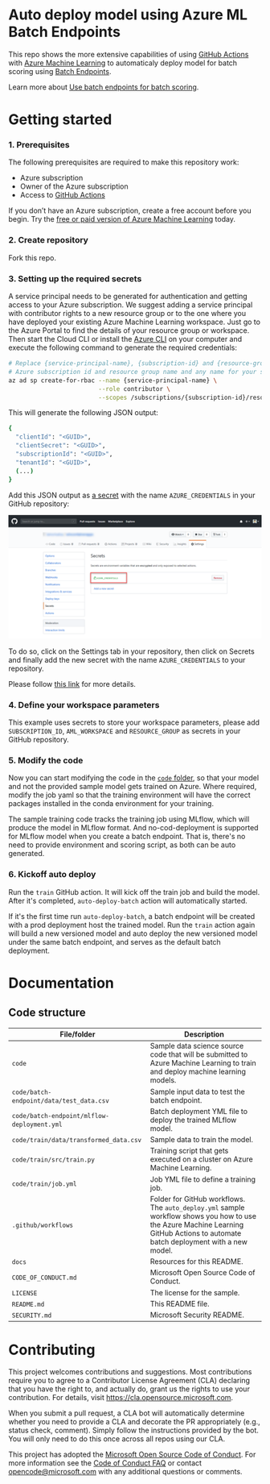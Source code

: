 # Auto deploy model using Azure ML Batch Endpoints

This repo shows the more extensive capabilities of using [GitHub Actions](https://github.com/features/actions) with [Azure Machine Learning](https://docs.microsoft.com/en-us/azure/machine-learning/) to automaticaly deploy model for batch scoring using [Batch Endpoints](https://docs.microsoft.com/en-us/azure/machine-learning/concept-endpoints#what-are-batch-endpoints-preview).

Learn more about [Use batch endpoints for batch scoring](https://docs.microsoft.com/en-us/azure/machine-learning/how-to-use-batch-endpoint).

# Getting started

### 1. Prerequisites

The following prerequisites are required to make this repository work:
- Azure subscription
- Owner of the Azure subscription
- Access to [GitHub Actions](https://github.com/features/actions)

If you don’t have an Azure subscription, create a free account before you begin. Try the [free or paid version of Azure Machine Learning](https://aka.ms/AMLFree) today.

### 2. Create repository

Fork this repo.

### 3. Setting up the required secrets

A service principal needs to be generated for authentication and getting access to your Azure subscription. We suggest adding a service principal with contributor rights to a new resource group or to the one where you have deployed your existing Azure Machine Learning workspace. Just go to the Azure Portal to find the details of your resource group or workspace. Then start the Cloud CLI or install the [Azure CLI](https://docs.microsoft.com/en-us/cli/azure/install-azure-cli?view=azure-cli-latest) on your computer and execute the following command to generate the required credentials:

```sh
# Replace {service-principal-name}, {subscription-id} and {resource-group} with your 
# Azure subscription id and resource group name and any name for your service principle
az ad sp create-for-rbac --name {service-principal-name} \
                         --role contributor \
                         --scopes /subscriptions/{subscription-id}/resourceGroups/{resource-group}
```

This will generate the following JSON output:

```sh
{
  "clientId": "<GUID>",
  "clientSecret": "<GUID>",
  "subscriptionId": "<GUID>",
  "tenantId": "<GUID>",
  (...)
}
```

Add this JSON output as [a secret](https://help.github.com/en/actions/configuring-and-managing-workflows/creating-and-storing-encrypted-secrets#creating-encrypted-secrets) with the name `AZURE_CREDENTIALS` in your GitHub repository:

<p align="center">
  <img src="docs/images/secrets.png" alt="GitHub Template repository" width="700"/>
</p>

To do so, click on the Settings tab in your repository, then click on Secrets and finally add the new secret with the name `AZURE_CREDENTIALS` to your repository.

Please follow [this link](https://help.github.com/en/actions/configuring-and-managing-workflows/creating-and-storing-encrypted-secrets#creating-encrypted-secrets) for more details. 

### 4. Define your workspace parameters

This example uses secrets to store your workspace parameters, please add `SUBSCRIPTION_ID`, `AML_WORKSPACE` and `RESOURCE_GROUP` as secrets in your GitHub repository.

### 5. Modify the code

Now you can start modifying the code in the <a href="/code">`code` folder</a>, so that your model and not the provided sample model gets trained on Azure. Where required, modify the job yaml so that the training environment will have the correct packages installed in the conda environment for your training.

The sample training code tracks the training job using MLflow, which will produce the model in MLflow format. And no-cod-deployment is supported for MLflow model when you create a batch endpoint. That is, there's no need to provide environment and scoring script, as both can be auto generated.

### 6. Kickoff auto deploy

Run the `train` GitHub action. It will kick off the train job and build the model. After it's completed, `auto-deploy-batch` action will automatically started.

If it's the first time run `auto-deploy-batch`, a batch endpoint will be created with a prod deployment host the trained model. Run the `train` action again will build a new versioned model and auto deploy the new versioned model under the same batch endpoint, and serves as the default batch deployment.

# Documentation

## Code structure

| File/folder                   | Description                                |
| ----------------------------- | ------------------------------------------ |
| `code`                        | Sample data science source code that will be submitted to Azure Machine Learning to train and deploy machine learning models. |
| `code/batch-endpoint/data/test_data.csv` | Sample input data to test the batch endpoint. |
| `code/batch-endpoint/mlflow-deployment.yml` | Batch deployment YML file to deploy the trained MLflow model. |
| `code/train/data/transformed_data.csv`  | Sample data to train the model. |
| `code/train/src/train.py`         | Training script that gets executed on a cluster on Azure Machine Learning. |
| `code/train/job.yml`  | Job YML file to define a training job. |
| `.github/workflows`           | Folder for GitHub workflows. The `auto_deploy.yml` sample workflow shows you how to use the Azure Machine Learning GitHub Actions to automate batch deployment with a new model. |
| `docs`                        | Resources for this README.                 |
| `CODE_OF_CONDUCT.md`          | Microsoft Open Source Code of Conduct.     |
| `LICENSE`                     | The license for the sample.                |
| `README.md`                   | This README file.                          |
| `SECURITY.md`                 | Microsoft Security README.                 |

# Contributing

This project welcomes contributions and suggestions.  Most contributions require you to agree to a
Contributor License Agreement (CLA) declaring that you have the right to, and actually do, grant us
the rights to use your contribution. For details, visit https://cla.opensource.microsoft.com.

When you submit a pull request, a CLA bot will automatically determine whether you need to provide
a CLA and decorate the PR appropriately (e.g., status check, comment). Simply follow the instructions
provided by the bot. You will only need to do this once across all repos using our CLA.

This project has adopted the [Microsoft Open Source Code of Conduct](https://opensource.microsoft.com/codeofconduct/).
For more information see the [Code of Conduct FAQ](https://opensource.microsoft.com/codeofconduct/faq/) or
contact [opencode@microsoft.com](mailto:opencode@microsoft.com) with any additional questions or comments.
